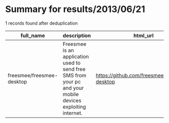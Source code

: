 
# Summary for results/2013/06/21
    
1 records found after deduplication

| full_name | description | html_url | matched_list | matched_count | pushed_at | size | stargazers_count | language | forks_count |
|---------------------------|------------------------------------------------------------------------------------------------------------|----------------------------------------------|----------------|-----------------|---------------------------|--------|--------------------|------------|---------------|
| freesmee/freesmee-desktop | Freesmee is an application used to send free SMS from your pc and your mobile devices exploiting internet. | https://github.com/freesmee/freesmee-desktop | ['exploit'] | 1 | 2013-06-21 16:25:41+00:00 | 5692 | 1 | C++ | 0 |
